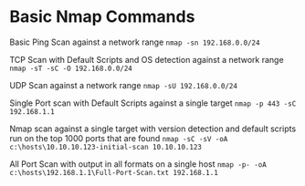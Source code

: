 # Basic Nmap Commands

Basic Ping Scan against a network range
`nmap -sn 192.168.0.0/24`

TCP Scan with Default Scripts and OS detection against a network range
`nmap -sT -sC -O 192.168.0.0/24`

UDP Scan against a network range
`nmap -sU 192.168.0.0/24`

Single Port scan with Default Scripts against a single target
`nmap -p 443 -sC 192.168.1.1`

Nmap scan against a single target with version detection and default scripts run on the top 1000 ports that are found
`nmap -sC -sV -oA c:\hosts\10.10.10.123-initial-scan 10.10.10.123`

All Port Scan with output in all formats on a single host
`nmap -p- -oA c:\hosts\192.168.1.1\Full-Port-Scan.txt 192.168.1.1`
